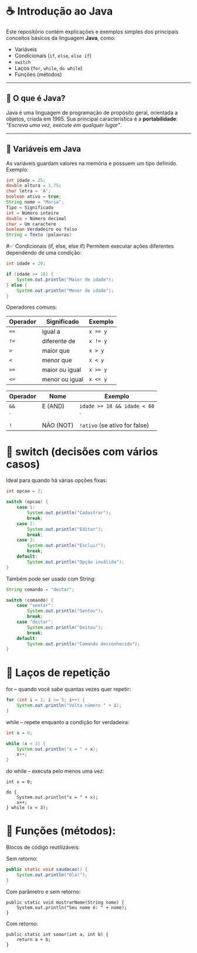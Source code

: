# ☕ Introdução ao Java

Este repositório contém explicações e exemplos simples dos principais conceitos básicos da linguagem **Java**, como:

- Variáveis
- Condicionais (`if`, `else`, `else if`)
- `switch`
- Laços (`for`, `while`, `do while`)
- Funções (métodos)

---

## 📌 O que é Java?

Java é uma linguagem de programação de propósito geral, orientada a objetos, criada em 1995. Sua principal característica é a **portabilidade**: *"Escreva uma vez, execute em qualquer lugar"*.

---

## 🧠 Variáveis em Java

As variáveis guardam valores na memória e possuem um tipo definido. Exemplo:

```java
int idade = 25;
double altura = 1.75;
char letra = 'A';
boolean ativo = true;
String nome = "Maria";
Tipo = Significado
int = Número inteiro
double = Número decimal
char = Um caractere
boolean	Verdadeiro ou falso
String = Texto (palavras)
 ````
#✅ Condicionais (if, else, else if)
Permitem executar ações diferentes dependendo de uma condição:
````Java
int idade = 20;

if (idade >= 18) {
    System.out.println("Maior de idade");
} else {
    System.out.println("Menor de idade");
}
````
Operadores comuns:

| Operador | Significado    | Exemplo  |
| -------- | -------------- | -------- |
| `==`     | igual a        | `x == y` |
| `!=`     | diferente de   | `x != y` |
| `>`      | maior que      | `x > y`  |
| `<`      | menor que      | `x < y`  |
| `>=`     | maior ou igual | `x >= y` |
| `<=`     | menor ou igual | `x <= y` |


| Operador | Nome      | Exemplo                       |        
| -------- | --------- | ----------------------------- | 
| `&&`     | E (AND)   | `idade >= 18 && idade < 60`   |      
| \`       |           | \`                            | 
| `!`      | NÃO (NOT) | `!ativo` (se ativo for false) |        


# 🔁 switch (decisões com vários casos)
Ideal para quando há várias opções fixas:
````Java
int opcao = 2;

switch (opcao) {
    case 1:
        System.out.println("Cadastrar");
        break;
    case 2:
        System.out.println("Editar");
        break;
    case 3:
        System.out.println("Excluir");
        break;
    default:
        System.out.println("Opção inválida");
}

````

Também pode ser usado com String:

```` Java
String comando = "deitar";

switch (comando) {
    case "sentar":
        System.out.println("Sentou");
        break;
    case "deitar":
        System.out.println("Deitou");
        break;
    default:
        System.out.println("Comando desconhecido");
}

`````
# 🔄 Laços de repetição
for – quando você sabe quantas vezes quer repetir:

```` Java
for (int i = 1; i <= 5; i++) {
    System.out.println("Volta número " + i);
}

````

while – repete enquanto a condição for verdadeira:
```Java
int x = 0;

while (x < 3) {
    System.out.println("x = " + x);
    x++;
}

```
do while – executa pelo menos uma vez:
```
int x = 0;

do {
    System.out.println("x = " + x);
    x++;
} while (x < 3);
```

# 🔧 Funções (métodos):
Blocos de código reutilizáveis:

Sem retorno:
````Java
public static void saudacao() {
    System.out.println("Olá!");
}
`````

Com parâmetro e sem retorno:
````
public static void mostrarNome(String nome) {
    System.out.println("Seu nome é: " + nome);
}
````
Com retorno:
````
public static int somar(int a, int b) {
    return a + b;
}
`````


